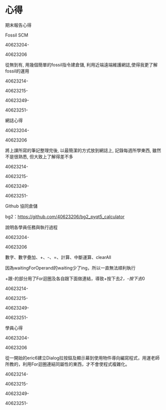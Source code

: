 心得
===

期末報告心得

Fossil SCM

40623204-

40623206

從無到有, 用幾個簡單的fossil指令建倉儲, 利用近端遠端維護網誌,使得我更了解fossil的運用

40623214-

40623215-

40623249-

40623251-

網誌心得

40623204-

40623206

將上課所寫的筆記整理完後, 以最簡潔的方式放到網誌上, 記錄每週所學東西, 雖然不是很熟悉, 但大致上了解得差不多

40623214-

40623215-

40623249-

40623251-

Github 協同倉儲

bg2：https://github.com/40623206/bg2_pyqt5_calculator

說明各學員任務與執行過程

40623204-

40623206

數字、數字疊加、+、-、=、計算、中斷運算、clearAll

因為waitingForOperand的waiting少了ing，所以一直無法順利執行

+跟-的部分用了For迴圈及各自跟下面做連結，導致+按下去*2，-按下去*0

40623214-

40623215-

40623249-

40623251-

學員心得

40623204-

40623206

從一開始的eric6建立Dialog拉按鈕及顯示幕到使用物件導向編寫程式，用運老師所教的，利用For迴圈連結同屬性的東西，才不會使程式複雜化。

40623214-

40623215-

40623249-

40623251-

